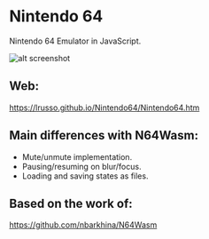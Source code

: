 # Nintendo 64

Nintendo 64 Emulator in JavaScript.

![alt screenshot](https://raw.githubusercontent.com/lrusso/Nintendo64/main/Nintendo64.png)

## Web:

https://lrusso.github.io/Nintendo64/Nintendo64.htm

## Main differences with N64Wasm:

* Mute/unmute implementation.
* Pausing/resuming on blur/focus.
* Loading and saving states as files.

## Based on the work of:

https://github.com/nbarkhina/N64Wasm
